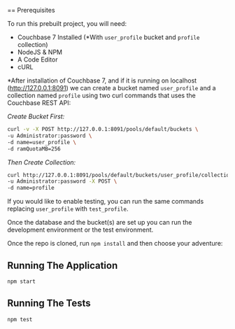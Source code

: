 == Prerequisites

To run this prebuilt project, you will need:

- Couchbase 7 Installed (*With `user_profile` bucket and `profile` collection)
- NodeJS & NPM
- A Code Editor
- cURL

*After installation of Couchbase 7, and if it is running on localhost (http://127.0.0.1:8091) we can create a bucket named `user_profile` and a collection named `profile` using two curl commands that uses the Couchbase REST API:

*Create Bucket First:*

```sh
curl -v -X POST http://127.0.0.1:8091/pools/default/buckets \
-u Administrator:password \
-d name=user_profile \
-d ramQuotaMB=256
```

*Then Create Collection:*

```sh
curl http://127.0.0.1:8091/pools/default/buckets/user_profile/collections/_default \
-u Administrator:password -X POST \
-d name=profile
```

If you would like to enable testing, you can run the same commands replacing `user_profile` with `test_profile`.

Once the database and the bucket(s) are set up you can run the development environment or the test environment.


Once the repo is cloned, run `npm install` and then choose your adventure:

## Running The Application

```sh
npm start
```

## Running The Tests

```sh
npm test
```
